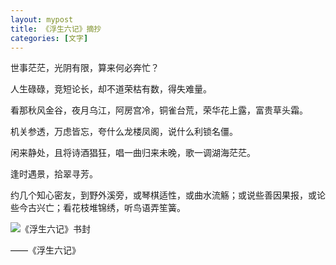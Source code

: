 ```yaml
---
layout: mypost
title: 《浮生六记》摘抄
categories: [文字]
---
```


世事茫茫，光阴有限，算来何必奔忙？

人生碌碌，竞短论长，却不道荣枯有数，得失难量。

看那秋风金谷，夜月乌江，阿房宫冷，铜雀台荒，荣华花上露，富贵草头霜。

机关参透，万虑皆忘，夸什么龙楼凤阁，说什么利锁名僵。

闲来静处，且将诗酒猖狂，唱一曲归来未晚，歌一调湖海茫茫。

逢时遇景，拾翠寻芳。

约几个知心密友，到野外溪旁，或琴棋适性，或曲水流觞；或说些善因果报，或论些今古兴亡；看花枝堆锦绣，听鸟语弄笙簧。

![《浮生六记》书封](20240302.webp)

——《浮生六记》
